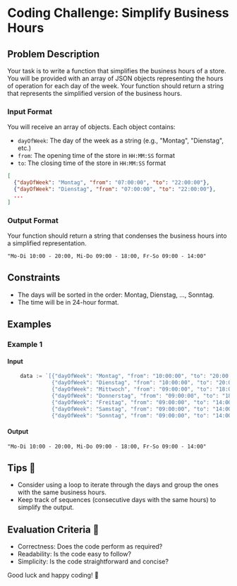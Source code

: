 # Coding Challenge: Simplify Business Hours

## Problem Description

Your task is to write a function that simplifies the business hours of a store. You will be provided with an array of JSON objects representing the hours of operation for each day of the week. Your function should return a string that represents the simplified version of the business hours.

### Input Format

You will receive an array of objects. Each object contains:
- `dayOfWeek`: The day of the week as a string (e.g., "Montag", "Dienstag", etc.)
- `from`: The opening time of the store in `HH:MM:SS` format
- `to`: The closing time of the store in `HH:MM:SS` format

```json
[
  {"dayOfWeek": "Montag", "from": "07:00:00", "to": "22:00:00"},
  {"dayOfWeek": "Dienstag", "from": "07:00:00", "to": "22:00:00"},
  ...
]
```

### Output Format

Your function should return a string that condenses the business hours into a simplified representation.

```text
"Mo-Di 10:00 - 20:00, Mi-Do 09:00 - 18:00, Fr-So 09:00 - 14:00"
```

## Constraints

- The days will be sorted in the order: Montag, Dienstag, ..., Sonntag.
- The time will be in 24-hour format.
  
## Examples

### Example 1

#### Input

```go
	data := `[{"dayOfWeek": "Montag", "from": "10:00:00", "to": "20:00:00"},
	          {"dayOfWeek": "Dienstag", "from": "10:00:00", "to": "20:00:00"},
	          {"dayOfWeek": "Mittwoch", "from": "09:00:00", "to": "18:00:00"},
	          {"dayOfWeek": "Donnerstag", "from": "09:00:00", "to": "18:00:00"},
	          {"dayOfWeek": "Freitag", "from": "09:00:00", "to": "14:00:00"},
	          {"dayOfWeek": "Samstag", "from": "09:00:00", "to": "14:00:00"},
	          {"dayOfWeek": "Sonntag", "from": "09:00:00", "to": "14:00:00"}]`

```

#### Output

```text
"Mo-Di 10:00 - 20:00, Mi-Do 09:00 - 18:00, Fr-So 09:00 - 14:00"
```

## Tips 🚀

- Consider using a loop to iterate through the days and group the ones with the same business hours.
- Keep track of sequences (consecutive days with the same hours) to simplify the output.

## Evaluation Criteria 🌟

- Correctness: Does the code perform as required?
- Readability: Is the code easy to follow?
- Simplicity: Is the code straightforward and concise?

Good luck and happy coding! 🎉
